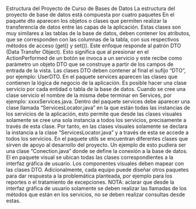 Estructura del Proyecto de Curso de Bases de Datos
La estructura del proyecto de base de datos está compuesta por cuatro paquetes 
En el paquete dto aparecen los objetos o clases que permiten realizar la transferencia 
de datos entre las capas de la aplicación. Estas clases son muy similares a las tablas 
de la base de datos, deben contener los atributos, que se corresponden con las 
columnas de la tabla, con sus respectivos métodos de acceso (get() y set()). Este 
enfoque responde al patrón DTO (Data Transfer Object). Esto significa que al presionar
en el ActionPerformed de un botón se invoca a un servicio y este recibe como 
parámetro un objeto DTO que se construye a partir de los campos de entrada de la 
vista. Las clases DTO deben contener al final el sufijo “DTO”, por ejemplo: UserDTO.
En el paquete services aparecen las clases que contienen la lógica de negocio de la 
aplicación. Es posible hacer una clase servicio por cada entidad o tabla de la base de 
datos. Cuando se cree una clase servicio el nombre de la misma debe terminar en 
Services, por ejemplo: xxxxServices.java. Dentro del paquete services debe aparecer 
una clase llamada “ServicesLocator.java” en la que están todas las instancias de los 
servicios de la aplicación, esto permite que desde las clases visuales solamente se 
cree una sola instancia a todos los servicios, precisamente a través de esta clase. Por 
tanto, en las clases visuales solamente se declara la instancia a la clase 
“ServicesLocator.java” y a través de esta se accede a todos los servicios.
En el paquete utils se encuentran diferentes clases que sirven de apoyo al desarrollo 
del proyecto. Un ejemplo de esto pudiera ser una clase “Conection.java” donde se 
define la conexión a la base de datos. 
El en paquete visual se ubican todas las clases correspondientes a la interfaz gráfica 
de usuario. Los componentes visuales deben mapear con las clases DTO.
Adicionalmente, cada equipo puede diseñar otros paquetes para dar respuesta a la 
problemática planteada, por ejemplo para los reportes o el tratamiento de excepciones.
NOTA: aclarar que desde la interfaz gráfica de usuario solamente se deben realizar las 
llamadas de los métodos que están en los servicios, no se deben realizar consultas 
desde estas.
